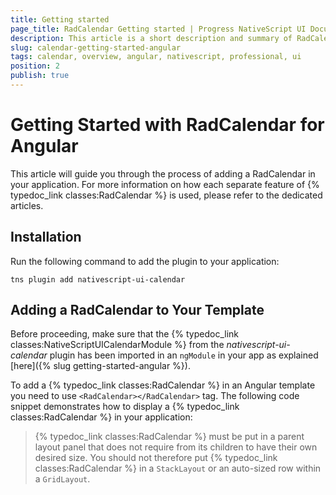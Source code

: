 ```yaml
---
title: Getting started
page_title: RadCalendar Getting started | Progress NativeScript UI Documentation
description: This article is a short description and summary of RadCalendar's features and their usage with Angular
slug: calendar-getting-started-angular
tags: calendar, overview, angular, nativescript, professional, ui
position: 2
publish: true
---
```


# Getting Started with RadCalendar for Angular 
This article will guide you through the process of adding a RadCalendar in your application. For more information on how each separate feature of {% typedoc_link classes:RadCalendar %} is used, please refer to the dedicated articles.

## Installation
Run the following command to add the plugin to your application:

```
tns plugin add nativescript-ui-calendar
```

## Adding a RadCalendar to Your Template
Before proceeding, make sure that the {% typedoc_link classes:NativeScriptUICalendarModule %} from the *nativescript-ui-calendar* plugin has been imported in an `ngModule` in your app as explained [here]({% slug getting-started-angular %}).

To add a {% typedoc_link classes:RadCalendar %} in an Angular template you need to use `<RadCalendar></RadCalendar>` tag. The following code snippet demonstrates how to display a {% typedoc_link classes:RadCalendar %} in your application:

<snippet id='angular-calendar-getting-started' />

> {% typedoc_link classes:RadCalendar %} must be put in a parent layout panel that does not require from its children to have their own desired size. You should not therefore put {% typedoc_link classes:RadCalendar %} in a `StackLayout` or an auto-sized row within a `GridLayout`.
